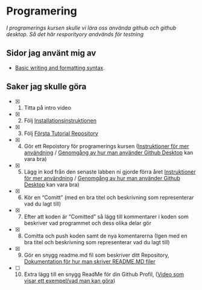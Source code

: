 # Programering

*I programerings kursen skulle vi lära oss använda github och github desktop. Så det här resporityory andvänds för testning*

## Sidor jag använt mig av

- [Basic writing and formatting syntax](https://docs.github.com/en/github/writing-on-github/getting-started-with-writing-and-formatting-on-github/basic-writing-and-formatting-syntax).


## Saker jag skulle göra

- [x] 1. Titta på intro video

- [x] 2. Följ [Installationsinstruktionen](https://docs.github.com/en/desktop/installing-and-configuring-github-desktop/overview/getting-started-with-github-desktop)

- [x] 3. Följ [Första Tutorial Repository](https://docs.github.com/en/desktop/installing-and-configuring-github-desktop/overview/creating-your-first-repository-using-github-desktop)

- [x] 4. Gör ett Repoistory för programerings kursen
([Instruktioner för mer användning](https://docs.github.com/en/desktop/contributing-and-collaborating-using-github-desktop) / [Genomgång av hur man använder Github Desktop](https://www.youtube.com/watch?v=0nzJXJAhlsk&ab_channel=C%C3%B3digoLogo)  kan vara bra)

- [x] 5. Lägg in kod från den senaste labben ni gjorde förra året
[Instruktioner för mer användning](https://docs.github.com/en/desktop/contributing-and-collaborating-using-github-desktop) / [Genomgång av hur man använder Github Desktop](https://www.youtube.com/watch?v=0nzJXJAhlsk&ab_channel=C%C3%B3digoLogo)  kan vara bra)

- [x] 6. Kör en “Comitt” (med en bra titel och beskrivning som representerar vad du lagt till)

- [x] 7. Efter att koden är “Comitted” så lägg till kommentarer i koden som beskriver vad programmet
och dess olika delar gör

- [x] 8. Comitta och push koden samt de nya komentarerna
(Igen med en bra titel och beskrivning som representerar vad du lagt till)

- [x] 9. Gör en snygg readme.md fil som beskriver ditt Repository,
[Dokumentation för hur man skriver README.MD filer](https://docs.github.com/en/github/writing-on-github/getting-started-with-writing-and-formatting-on-github/basic-writing-and-formatting-syntax)

- [ ] 10. Extra lägg till en snygg ReadMe för din Github Profil,
([Video som visar ett exempel/vad man kan göra](https://www.youtube.com/watch?v=ECuqb5Tv9qI&ab_channel=codeSTACKr))
